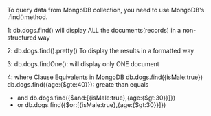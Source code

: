 To query data from MongoDB collection, you need to use MongoDB's .find()method.

1: db.dogs.find() 
will display ALL the documents(records) in a non-structured way

2: db.dogs.find().pretty() 
To display the results in a formatted way

3: db.dogs.findOne():
will display only ONE document 

4: where Clause Equivalents in MongoDB
db.dogs.find({isMale:true})
db.dogs.find({age:{$gte:40}}): greate than equals
* and
db.dogs.find({$and:[{isMale:true},{age:{$gt:30}}]})
* or 
db.dogs.find({$or:[{isMale:true},{age:{$gt:30}}]})